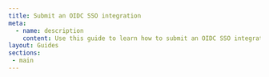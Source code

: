 ```yaml
---
title: Submit an OIDC SSO integration
meta:
  - name: description
    content: Use this guide to learn how to submit an OIDC SSO integration to Okta for publication using the Okta Integration Network (OIN) Manager.
layout: Guides
sections:
 - main
---
```

